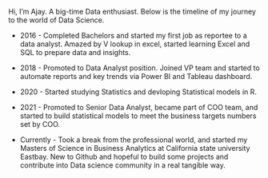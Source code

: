 Hi, I’m Ajay. A big-time Data enthusiast. Below is the timeline of my journey to the world of Data Science.

- 2016 - Completed Bachelors and started my first job as reportee to a data analyst. Amazed by V lookup in excel, started learning Excel and SQL to prepare data and insights.
- 2018 - Promoted to Data Analyst position. Joined VP team and started to automate reports and key trends via Power BI and Tableau dashboard.
- 2020 - Started studying Statistics and devloping Statistical models in R.
- 2021 - Promoted to Senior Data Analyst, became part of COO team, and started to build statistical models to meet the business targets numbers set by COO.

- Currently - Took a break from the professional world, and started my Masters of Science in Business Analytics at California state university Eastbay. New to Github and hopeful to build some projects and contribute into Data science community in a real tangible way.
